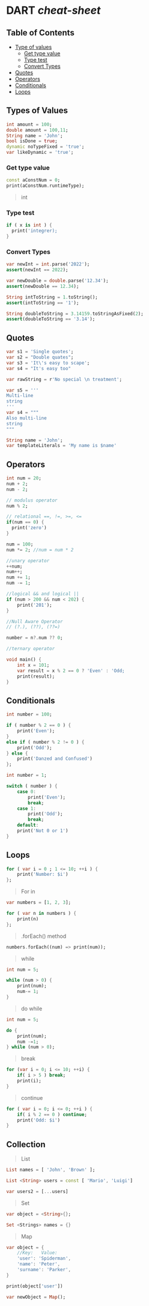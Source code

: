 # DART _cheat-sheet_
## Table of Contents
* [Type of values](#type-of-values)   
    * [Get type value](#get-type-value)
    * [Type test](#type-test)
    * [Convert Types](#convert-types)
* [Quotes](#quotes)
* [Operators](#operators)
* [Conditionals](#conditionals)
* [Loops](#loops)

## Types of Values
```dart
int amount = 100;   
double amount = 100,11;   
String name = 'John';   
bool isDone = true;    
dynamic noTypeFixed = 'true';   
var likeDynamic = 'true';
```
### Get type value
```dart   
const aConstNum = 0;   
print(aConstNum.runtimeType);
```
>int
### Type test
```dart
if ( x is int ) {
  print('integrer);
}
```  
### Convert Types
```dart   
var newInt = int.parse('2022');
assert(newInt == 2022);

var newDouble = double.parse('12.34');
assert(newDouble == 12.34);

String intToString = 1.toString();
assert(intToString == '1');

String doubleToString = 3.14159.toStringAsFixed(2);
assert(doubleToString == '3.14');
```
## Quotes
```dart
var s1 = 'Single quotes';   
var s2 = "Double quates";   
var s3 = 'It\'s easy to scape';   
var s4 = "It's easy too"

var rawString = r'No special \n treatment';

var s5 = '''   
Multi-line   
string   
'''   
var s4 = """   
Also multi-line   
string   
"""

String name = 'John';   
var templateLiterals = 'My name is $name'
```
## Operators
```dart
int num = 20;
num + 2;
num - 2;

// modulus operator
num % 2;

// relational ==, !=, >=, <=
if(num == 0) {
  print('zero')
}

num = 100;
num *= 2; //num = num * 2

//unary operator
++num;
num++;
num += 1;
num -= 1;

//logical && and logical ||
if (num > 200 && num < 202) {
    print('201');
}

//Null Aware Operator
// (?.), (??), (??=)

number = n?.num ?? 0;

//ternary operator

void main() {
    int x = 101;
    var result = x % 2 == 0 ? 'Even' : 'Odd;
    print(result); 
}
```
## Conditionals
```dart
int number = 100;

if ( number % 2 == 0 ) {
    print('Even');
} 
else if ( number % 2 != 0 ) {
    print('Odd');
} else {
    print('Danzed and Confused')
};
```
```dart
int number = 1;

switch ( number ) {
    case 0:
        print('Even');
        break;
    case 1:
        print('Odd');
        break;
    default:
    print('Not 0 or 1')
}
```
## Loops
```dart
for ( var i = 0 ; 1 <= 10; ++i ) {
    print('Number: $i')
};
```
>For in
```dart
var numbers = [1, 2, 3];

for ( var n in numbers ) {
    print(n)
};
```
>.forEach() method
```dart
numbers.forEach((num) => print(num));
```
>while
```dart
int num = 5;

while (num > 0) {
    print(num);
    num-= 1;
}
```
>do while
```dart
int num = 5;

do {
    print(num);
    num -=1;
} while (num > 0);
```
>break
```dart
for (var i = 0; i <= 10; ++i) {
    if( i > 5 ) break;
    print(i);
}
```
>continue
```dart
for ( var i = 0; i <= 0; ++i ) {
    if( i % 2 == 0 ) continue;
    print('Odd: $i')
}
```
## Collection
>List
```dart
List names = [ 'John', 'Brown' ];

List <String> users = const [ 'Mario', 'Luigi']

var users2 = [...users]
```
>Set
```dart
var object = <String>{};

Set <Strings> names = {}
```
>Map
```dart
var object = {
    //Key:   Value:
    'user': 'Spiderman',
    'name': 'Peter',
    'surname': 'Parker',
}

print(object['user'])

var newObject = Map();
```
```dart

```
